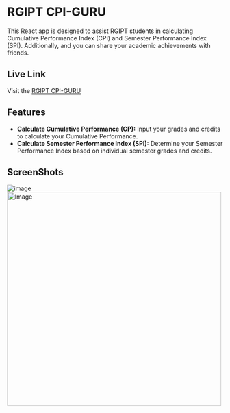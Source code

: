 # RGIPT CPI-GURU

This React app is designed to assist RGIPT students in calculating Cumulative Performance Index (CPI) and Semester Performance Index (SPI). Additionally, and you can share your academic achievements with friends.

## Live Link

Visit the [RGIPT CPI-GURU](https://cpi-guru.vercel.app/) 

## Features

- **Calculate Cumulative Performance (CP):** Input your grades and credits to calculate your Cumulative Performance.
- **Calculate Semester Performance Index (SPI):** Determine your Semester Performance Index based on individual semester grades and credits.


## ScreenShots
![image](https://github.com/nileshcode1/cpi-guru/assets/77544758/dbf72a2f-dde5-4190-b52e-911e498601e8)
<img src="https://github.com/nileshcode1/cpi-guru/assets/77544758/92f85685-3d7a-4ca5-ad8d-9f2f93e8aa2f" alt="Image" height="500">



